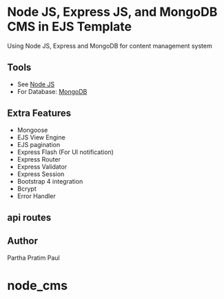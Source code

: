 # Node JS, Express JS, and MongoDB CMS in EJS Template 
 Using Node JS, Express and MongoDB for content management system
 
## Tools
- See [Node JS](https://nodejs.org/en/)
- For Database: [MongoDB](https://www.mongodb.com/)

## Extra Features
- Mongoose
- EJS View Engine
- EJS pagination
- Express Flash (For UI notification)
- Express Router
- Express Validator
- Express Session
- Bootstrap 4 integration
- Bcrypt
- Error Handler


## api routes 


## Author
Partha Pratim Paul
# node_cms
